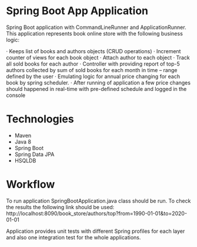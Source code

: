 Spring Boot App Application
==============
Spring Boot application with CommandLineRunner and ApplicationRunner. This application represents book online store with the following business logic:

· Keeps list of books and authors objects (CRUD operations)
· Increment counter of views for each book object
· Attach author to each object
· Track all sold books for each author
· Controller with providing report of top-5 authors collected by sum of sold books for each month in time – range defined by the user
· Emulating logic for annual price changing for each book by spring scheduler. 
· After running of application a few price changes should happened in real-time with pre-defined schedule and logged in the console


Technologies
==============
- Maven
- Java 8
- Spring Boot
- Spring Data JPA
- HSQLDB


Workflow
========
To run application SpringBootApplication.java class should be run.
To check the results the following link should be used: http://localhost:8090/book_store/authors/top?from=1990-01-01&to=2020-01-01

Application provides unit tests with different Spring profiles for each layer and also one integration test for the whole applications.

